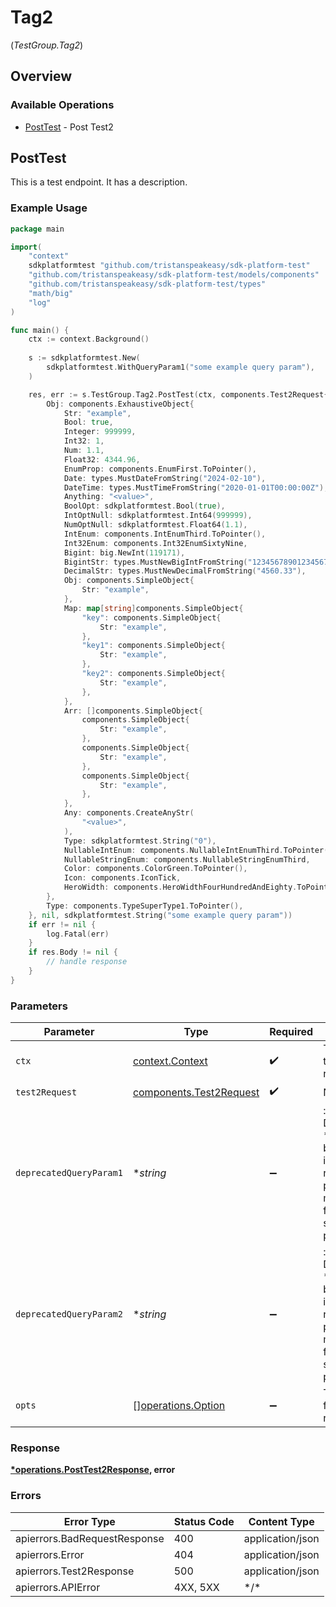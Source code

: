 # Tag2
(*TestGroup.Tag2*)

## Overview

### Available Operations

* [PostTest](#posttest) - Post Test2

## PostTest

This is a test endpoint.
It has a description.

### Example Usage

```go
package main

import(
	"context"
	sdkplatformtest "github.com/tristanspeakeasy/sdk-platform-test"
	"github.com/tristanspeakeasy/sdk-platform-test/models/components"
	"github.com/tristanspeakeasy/sdk-platform-test/types"
	"math/big"
	"log"
)

func main() {
    ctx := context.Background()
    
    s := sdkplatformtest.New(
        sdkplatformtest.WithQueryParam1("some example query param"),
    )

    res, err := s.TestGroup.Tag2.PostTest(ctx, components.Test2Request{
        Obj: components.ExhaustiveObject{
            Str: "example",
            Bool: true,
            Integer: 999999,
            Int32: 1,
            Num: 1.1,
            Float32: 4344.96,
            EnumProp: components.EnumFirst.ToPointer(),
            Date: types.MustDateFromString("2024-02-10"),
            DateTime: types.MustTimeFromString("2020-01-01T00:00:00Z"),
            Anything: "<value>",
            BoolOpt: sdkplatformtest.Bool(true),
            IntOptNull: sdkplatformtest.Int64(999999),
            NumOptNull: sdkplatformtest.Float64(1.1),
            IntEnum: components.IntEnumThird.ToPointer(),
            Int32Enum: components.Int32EnumSixtyNine,
            Bigint: big.NewInt(119171),
            BigintStr: types.MustNewBigIntFromString("12345678901234567890"),
            DecimalStr: types.MustNewDecimalFromString("4560.33"),
            Obj: components.SimpleObject{
                Str: "example",
            },
            Map: map[string]components.SimpleObject{
                "key": components.SimpleObject{
                    Str: "example",
                },
                "key1": components.SimpleObject{
                    Str: "example",
                },
                "key2": components.SimpleObject{
                    Str: "example",
                },
            },
            Arr: []components.SimpleObject{
                components.SimpleObject{
                    Str: "example",
                },
                components.SimpleObject{
                    Str: "example",
                },
                components.SimpleObject{
                    Str: "example",
                },
            },
            Any: components.CreateAnyStr(
                "<value>",
            ),
            Type: sdkplatformtest.String("0"),
            NullableIntEnum: components.NullableIntEnumThird.ToPointer(),
            NullableStringEnum: components.NullableStringEnumThird,
            Color: components.ColorGreen.ToPointer(),
            Icon: components.IconTick,
            HeroWidth: components.HeroWidthFourHundredAndEighty.ToPointer(),
        },
        Type: components.TypeSuperType1.ToPointer(),
    }, nil, sdkplatformtest.String("some example query param"))
    if err != nil {
        log.Fatal(err)
    }
    if res.Body != nil {
        // handle response
    }
}
```

### Parameters

| Parameter                                                                                                               | Type                                                                                                                    | Required                                                                                                                | Description                                                                                                             | Example                                                                                                                 |
| ----------------------------------------------------------------------------------------------------------------------- | ----------------------------------------------------------------------------------------------------------------------- | ----------------------------------------------------------------------------------------------------------------------- | ----------------------------------------------------------------------------------------------------------------------- | ----------------------------------------------------------------------------------------------------------------------- |
| `ctx`                                                                                                                   | [context.Context](https://pkg.go.dev/context#Context)                                                                   | :heavy_check_mark:                                                                                                      | The context to use for the request.                                                                                     |                                                                                                                         |
| `test2Request`                                                                                                          | [components.Test2Request](../../models/components/test2request.md)                                                      | :heavy_check_mark:                                                                                                      | N/A                                                                                                                     |                                                                                                                         |
| `deprecatedQueryParam1`                                                                                                 | **string*                                                                                                               | :heavy_minus_sign:                                                                                                      | : warning: ** DEPRECATED **: This will be removed in a future release, please migrate away from it as soon as possible. | some example query param                                                                                                |
| `deprecatedQueryParam2`                                                                                                 | **string*                                                                                                               | :heavy_minus_sign:                                                                                                      | : warning: ** DEPRECATED **: This will be removed in a future release, please migrate away from it as soon as possible. | some example query param                                                                                                |
| `opts`                                                                                                                  | [][operations.Option](../../models/operations/option.md)                                                                | :heavy_minus_sign:                                                                                                      | The options for this request.                                                                                           |                                                                                                                         |

### Response

**[*operations.PostTest2Response](../../models/operations/posttest2response.md), error**

### Errors

| Error Type                   | Status Code                  | Content Type                 |
| ---------------------------- | ---------------------------- | ---------------------------- |
| apierrors.BadRequestResponse | 400                          | application/json             |
| apierrors.Error              | 404                          | application/json             |
| apierrors.Test2Response      | 500                          | application/json             |
| apierrors.APIError           | 4XX, 5XX                     | \*/\*                        |